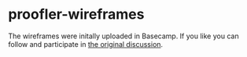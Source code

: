 proofler-wireframes
===================

The wireframes were initally uploaded in Basecamp.
If you like you can follow and participate in
[the original discussion](https://basecamp.com/2215404/projects/2497170-proofler/uploads/8756047).
